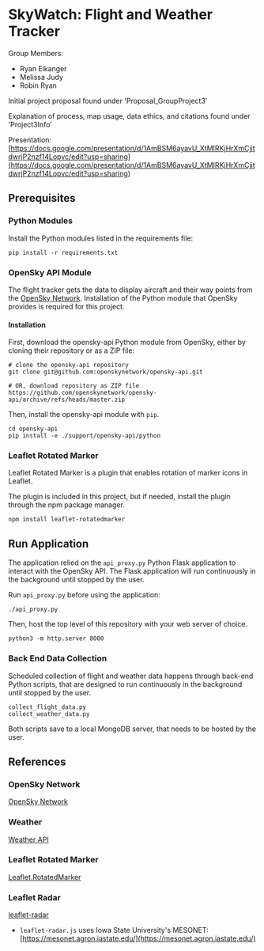 # SkyWatch: Flight and Weather Tracker
Group Members:

- Ryan Eikanger
- Melissa Judy
- Robin Ryan

Initial project proposal found under 'Proposal_GroupProject3'

Explanation of process, map usage, data ethics, and citations found under 'Project3Info'

Presentation: [https://docs.google.com/presentation/d/1AmBSM6ayavU_XtMIRKjHrXmCjitdwrjP2nzf14Lopvc/edit?usp=sharing](https://docs.google.com/presentation/d/1AmBSM6ayavU_XtMIRKjHrXmCjitdwrjP2nzf14Lopvc/edit?usp=sharing)


## Prerequisites
### Python Modules
Install the Python modules listed in the requirements file:
```shell
pip install -r requirements.txt
```

### OpenSky API Module
The flight tracker gets the data to display aircraft and their way points from the [OpenSky Network](https://opensky-network.org/). Installation of the Python module that OpenSky provides is required for this project.

#### Installation
First, download the opensky-api Python module from OpenSky, either by cloning their repository or as a ZIP file:  
```shell
# clone the opensky-api repository
git clone git@github.com:openskynetwork/opensky-api.git

# OR, download repository as ZIP file
https://github.com/openskynetwork/opensky-api/archive/refs/heads/master.zip
```

Then, install the opensky-api module with `pip`.
```shell
cd opensky-api
pip install -e ./support/opensky-api/python
```
### Leaflet Rotated Marker
Leaflet Rotated Marker is a plugin that enables rotation of marker icons in Leaflet.

The plugin is included in this project, but if needed, install the plugin through the npm package manager.

```shell
npm install leaflet-rotatedmarker
```

## Run Application
The application relied on the `api_proxy.py` Python Flask application to interact with the OpenSky API. The Flask application will run continuously in the background until stopped by the user.

Run `api_proxy.py` before using the application:
```shell
./api_proxy.py
```

Then, host the top level of this repository with your web server of choice.
```shell
python3 -m http.server 8000
```
### Back End Data Collection
Scheduled collection of flight and weather data happens through back-end Python scripts, that are designed to run continuously in the background until stopped by the user.

```
collect_flight_data.py
collect_weather_data.py
```

Both scripts save to a local MongoDB server, that needs to be hosted by the user.

## References
### OpenSky Network
[OpenSky Network](https://opensky-network.org/)

### Weather
[Weather API](https://www.weatherapi.com/)

### Leaflet Rotated Marker
[Leaflet.RotatedMarker](https://github.com/bbecquet/Leaflet.RotatedMarker)

### Leaflet Radar
[leaflet-radar](https://github.com/rwev/leaflet-radar)

- `leaflet-radar.js` uses Iowa State University's MESONET: [https://mesonet.agron.iastate.edu/](https://mesonet.agron.iastate.edu/)
